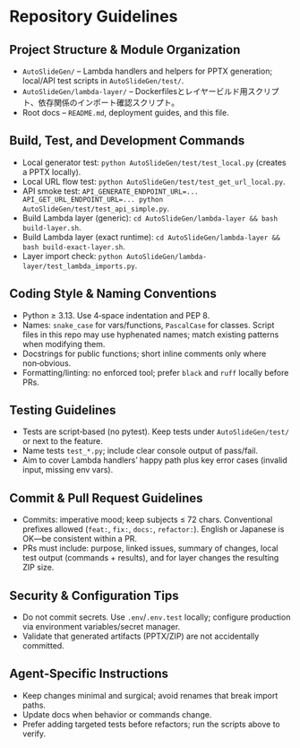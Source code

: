 # Repository Guidelines

## Project Structure & Module Organization
- `AutoSlideGen/` – Lambda handlers and helpers for PPTX generation; local/API test scripts in `AutoSlideGen/test/`.
- `AutoSlideGen/lambda-layer/` – Dockerfilesとレイヤービルド用スクリプト、依存関係のインポート確認スクリプト。
- Root docs – `README.md`, deployment guides, and this file.

## Build, Test, and Development Commands
- Local generator test: `python AutoSlideGen/test/test_local.py` (creates a PPTX locally).
- Local URL flow test: `python AutoSlideGen/test/test_get_url_local.py`.
- API smoke test: `API_GENERATE_ENDPOINT_URL=... API_GET_URL_ENDPOINT_URL=... python AutoSlideGen/test/test_api_simple.py`.
- Build Lambda layer (generic): `cd AutoSlideGen/lambda-layer && bash build-layer.sh`.
- Build Lambda layer (exact runtime): `cd AutoSlideGen/lambda-layer && bash build-exact-layer.sh`.
- Layer import check: `python AutoSlideGen/lambda-layer/test_lambda_imports.py`.

## Coding Style & Naming Conventions
- Python ≥ 3.13. Use 4‑space indentation and PEP 8.
- Names: `snake_case` for vars/functions, `PascalCase` for classes. Script files in this repo may use hyphenated names; match existing patterns when modifying them.
- Docstrings for public functions; short inline comments only where non‑obvious.
- Formatting/linting: no enforced tool; prefer `black` and `ruff` locally before PRs.

## Testing Guidelines
- Tests are script‑based (no pytest). Keep tests under `AutoSlideGen/test/` or next to the feature.
- Name tests `test_*.py`; include clear console output of pass/fail.
- Aim to cover Lambda handlers’ happy path plus key error cases (invalid input, missing env vars).

## Commit & Pull Request Guidelines
- Commits: imperative mood; keep subjects ≤ 72 chars. Conventional prefixes allowed (`feat:`, `fix:`, `docs:`, `refactor:`). English or Japanese is OK—be consistent within a PR.
- PRs must include: purpose, linked issues, summary of changes, local test output (commands + results), and for layer changes the resulting ZIP size.

## Security & Configuration Tips
- Do not commit secrets. Use `.env`/`.env.test` locally; configure production via environment variables/secret manager.
- Validate that generated artifacts (PPTX/ZIP) are not accidentally committed.

## Agent‑Specific Instructions
- Keep changes minimal and surgical; avoid renames that break import paths.
- Update docs when behavior or commands change.
- Prefer adding targeted tests before refactors; run the scripts above to verify.
